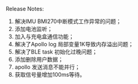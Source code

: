 Release Notes:

1. 解决IMU BMI270中断模式工作异常的问题；
2. 添加电池监听；
3. 加入与充电盒通信功能；
4. 解决了Apollo log 局部变量1K导致内存溢出问题；
5. 解决了BLE task 初始化过晚问题；
6. 添加删除用户数据；
7. apollo 发送消息不能并行；
8. 获取信号量增加100ms等待。
